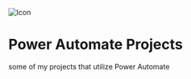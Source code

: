![Icon]([https://github.com/Fauzanpaimen/PowerAutomateprojects/blob/main/Image/powerautomate.png])

# Power Automate Projects

some of my projects that utilize Power Automate
